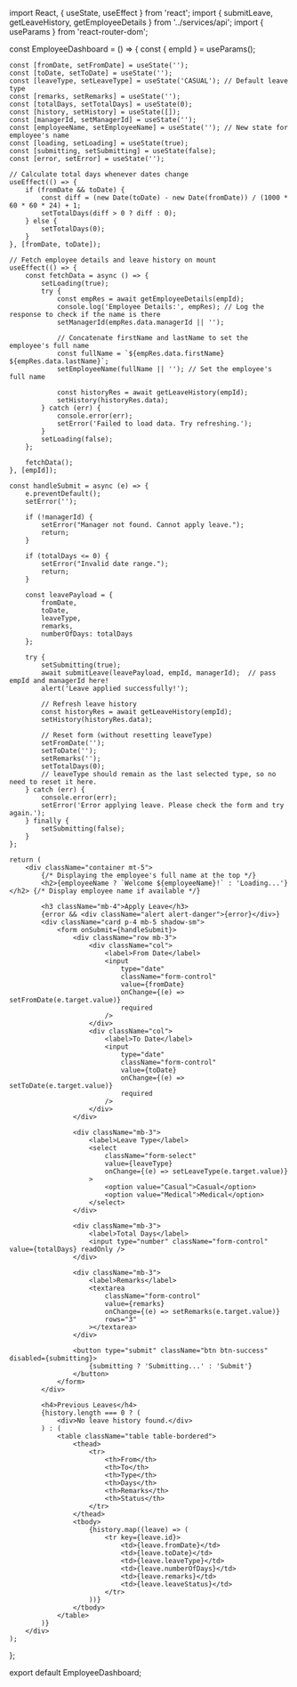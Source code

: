 import React, { useState, useEffect } from 'react';
import { submitLeave, getLeaveHistory, getEmployeeDetails } from '../services/api';
import { useParams } from 'react-router-dom';
        
const EmployeeDashboard = () => {
    const { empId } = useParams();
 
    const [fromDate, setFromDate] = useState('');
    const [toDate, setToDate] = useState('');
    const [leaveType, setLeaveType] = useState('CASUAL'); // Default leave type
    const [remarks, setRemarks] = useState('');
    const [totalDays, setTotalDays] = useState(0);
    const [history, setHistory] = useState([]);
    const [managerId, setManagerId] = useState('');
    const [employeeName, setEmployeeName] = useState(''); // New state for employee's name
    const [loading, setLoading] = useState(true);
    const [submitting, setSubmitting] = useState(false);
    const [error, setError] = useState('');

    // Calculate total days whenever dates change
    useEffect(() => {
        if (fromDate && toDate) {
            const diff = (new Date(toDate) - new Date(fromDate)) / (1000 * 60 * 60 * 24) + 1;
            setTotalDays(diff > 0 ? diff : 0);
        } else {
            setTotalDays(0);
        }
    }, [fromDate, toDate]);

    // Fetch employee details and leave history on mount
    useEffect(() => {
        const fetchData = async () => {
            setLoading(true);
            try {
                const empRes = await getEmployeeDetails(empId);
                console.log('Employee Details:', empRes); // Log the response to check if the name is there
                setManagerId(empRes.data.managerId || '');
                
                // Concatenate firstName and lastName to set the employee's full name
                const fullName = `${empRes.data.firstName} ${empRes.data.lastName}`;
                setEmployeeName(fullName || ''); // Set the employee's full name

                const historyRes = await getLeaveHistory(empId);
                setHistory(historyRes.data);
            } catch (err) {
                console.error(err);
                setError('Failed to load data. Try refreshing.');
            }
            setLoading(false);
        };

        fetchData();
    }, [empId]);

    const handleSubmit = async (e) => {
        e.preventDefault();
        setError('');

        if (!managerId) {
            setError("Manager not found. Cannot apply leave.");
            return;
        }

        if (totalDays <= 0) {
            setError("Invalid date range.");
            return;
        }

        const leavePayload = {
            fromDate,
            toDate,
            leaveType,
            remarks,
            numberOfDays: totalDays
        };

        try {
            setSubmitting(true);
            await submitLeave(leavePayload, empId, managerId);  // pass empId and managerId here!
            alert('Leave applied successfully!');
            
            // Refresh leave history
            const historyRes = await getLeaveHistory(empId);
            setHistory(historyRes.data);

            // Reset form (without resetting leaveType)
            setFromDate('');
            setToDate('');
            setRemarks('');
            setTotalDays(0);
            // leaveType should remain as the last selected type, so no need to reset it here.
        } catch (err) {
            console.error(err);
            setError('Error applying leave. Please check the form and try again.');
        } finally {
            setSubmitting(false);
        }
    };

    return (
        <div className="container mt-5">
            {/* Displaying the employee's full name at the top */}
            <h2>{employeeName ? `Welcome ${employeeName}!` : 'Loading...'}</h2> {/* Display employee name if available */}

            <h3 className="mb-4">Apply Leave</h3>
            {error && <div className="alert alert-danger">{error}</div>}
            <div className="card p-4 mb-5 shadow-sm">
                <form onSubmit={handleSubmit}>
                    <div className="row mb-3">
                        <div className="col">
                            <label>From Date</label>
                            <input
                                type="date"
                                className="form-control"
                                value={fromDate}
                                onChange={(e) => setFromDate(e.target.value)}
                                required
                            />
                        </div>
                        <div className="col">
                            <label>To Date</label>
                            <input
                                type="date"
                                className="form-control"
                                value={toDate}
                                onChange={(e) => setToDate(e.target.value)}
                                required
                            />
                        </div>
                    </div>

                    <div className="mb-3">
                        <label>Leave Type</label>
                        <select
                            className="form-select"
                            value={leaveType}
                            onChange={(e) => setLeaveType(e.target.value)}
                        >
                            <option value="Casual">Casual</option>
                            <option value="Medical">Medical</option>
                        </select>
                    </div>

                    <div className="mb-3">
                        <label>Total Days</label>
                        <input type="number" className="form-control" value={totalDays} readOnly />
                    </div>

                    <div className="mb-3">
                        <label>Remarks</label>
                        <textarea
                            className="form-control"
                            value={remarks}
                            onChange={(e) => setRemarks(e.target.value)}
                            rows="3"
                        ></textarea>
                    </div>

                    <button type="submit" className="btn btn-success" disabled={submitting}>
                        {submitting ? 'Submitting...' : 'Submit'}
                    </button>
                </form>
            </div>

            <h4>Previous Leaves</h4>
            {history.length === 0 ? (
                <div>No leave history found.</div>
            ) : (
                <table className="table table-bordered">
                    <thead>
                        <tr>
                            <th>From</th>
                            <th>To</th>
                            <th>Type</th>
                            <th>Days</th>
                            <th>Remarks</th>
                            <th>Status</th>
                        </tr>
                    </thead>
                    <tbody>
                        {history.map((leave) => (
                            <tr key={leave.id}>
                                <td>{leave.fromDate}</td>
                                <td>{leave.toDate}</td>
                                <td>{leave.leaveType}</td>
                                <td>{leave.numberOfDays}</td>
                                <td>{leave.remarks}</td>
                                <td>{leave.leaveStatus}</td>
                            </tr>
                        ))}
                    </tbody>
                </table>
            )}
        </div>
    );
};

export default EmployeeDashboard;
